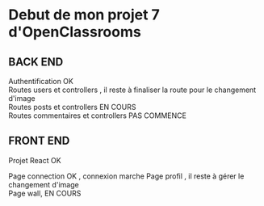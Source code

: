 # Debut de mon projet 7 d'OpenClassrooms

## BACK END

Authentification OK  
Routes users et controllers , il reste à finaliser la route pour le changement d'image  
Routes posts et controllers EN COURS  
Routes commentaires et controllers PAS COMMENCE  

## FRONT END

Projet React OK  

Page connection OK , connexion marche
Page profil , il reste à gérer le changement d'image  
Page wall, EN COURS

